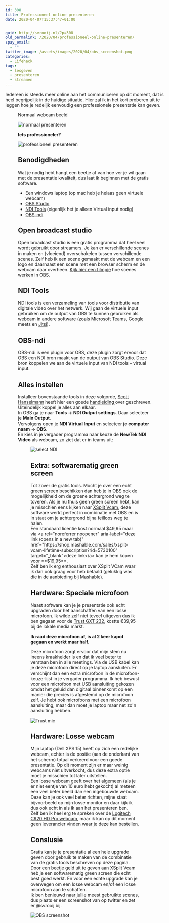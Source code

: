 ```yaml
---
id: 308
title: Professioneel online presenteren
date: 2020-04-07T15:37:47+01:00


guid: http://svrooij.nl/?p=308
old_permalink: /2020/04/professioneel-online-presenteren/
spay_email:
  - ""
twitter_image: /assets/images/2020/04/obs_screenshot.png
categories:
  - Lifehack
tags:
  - lesgeven
  - presenteren
  - streamen
---
```

Iedereen is steeds meer online aan het communiceren op dit moment, dat is heel begrijpelijk in de huidige situatie. Hier zal ik in het kort proberen uit te leggen hoe je redelijk eenvoudig een professionele presentatie kan geven.<figure class="wp-block-gallery columns-2 is-cropped">

<!--more-->

Normaal webcam beeld

![normaal presenteren](/assets/images/2020/04/webcam.png)

**Iets professioneler?**

![professioneel presenteren](/assets/images/2020/04/webcam_software.png)

## Benodigdheden

Wat je nodig hebt hangt een beetje af van hoe ver je wil gaan met de presentatie kwaliteit, dus laat ik beginnen met de gratis software.

* Een windows laptop (op mac heb je helaas geen virtuele webcam)
* <a rel="noreferrer noopener" aria-label="OBS Studio (opens in a new tab)" href="https://obsproject.com/" target="_blank">OBS Studio</a>
* <a rel="noreferrer noopener" aria-label="NDI Tools (opens in a new tab)" href="https://ndi.tv/tools/" target="_blank">NDI Tools</a> (eigenlijk het je alleen Virtual input nodig)
* <a href="https://obsproject.com/forum/resources/obs-ndi-newtek-ndi%E2%84%A2-integration-into-obs-studio.528/" target="_blank" rel="noreferrer noopener" aria-label="OBS-ndi (opens in a new tab)">OBS-ndi</a> 

## Open broadcast studio

Open broadcast studio is een gratis programma dat heel veel wordt gebruikt door streamers. Je kan er verschillende scenes in maken en (vloeiend) overschakelen tussen verschillende scenes. Zelf heb ik een scene gemaakt met de webcam en een logo en daarnaast een scene met een browser scherm en de webcam daar overheen. <a rel="noreferrer noopener" aria-label="Kijk hier een filmpje (opens in a new tab)" href="https://www.youtube.com/watch?v=tmfDSzOcJ8E" target="_blank">Kijk hier een filmpje</a> hoe scenes werken in OBS.

## NDI Tools

NDI tools is een verzameling van tools voor distributie van digitale video over het netwerk. Wij gaan de virtuele input gebruiken om de output van OBS te kunnen gebruiken als webcam in andere software (zoals Microsoft Teams, Google meets en <a rel="noreferrer noopener" aria-label="Jitsi (opens in a new tab)" href="https://jitsi.org/jitsi-meet/" target="_blank">Jitsi</a>).

## OBS-ndi

OBS-ndi is een plugin voor OBS, deze plugin zorgt ervoor dat OBS een NDI bron maakt van de output van OBS Studio. Deze bron koppelen we aan de virtuele input van NDI tools &#8211; virtual input.

## Alles instellen

Installeer bovenstaande tools in deze volgorde, <a rel="noreferrer noopener" aria-label="Scott Hanselmann (opens in a new tab)" href="https://twitter.com/shanselman" target="_blank">Scott Hanselmann</a> heeft hier een goede <a rel="noreferrer noopener" aria-label="handleiding  (opens in a new tab)" href="https://www.hanselman.com/blog/TakeRemoteWorkerEducatorWebcamVideoCallsToTheNextLevelWithOBSNDIToolsAndElgatoStreamDeck.aspx" target="_blank">handleiding </a>over geschreven.  
Uiteindelijk koppel je alles aan elkaar.  
In OBS ga je naar **Tools -> NDI Output settings**. Daar selecteer je **Main Output**.  
Vervolgens open je **NDI Virtual Input** en selecteer **je computer naam** -> **OBS.**  
En kies in je vergader programma naar keuze de **NewTek NDI Video** als webcam, zo ziet dat er in teams uit:<figure class="wp-block-image size-large">

![select NDI](/assets/images/2020/04/teams_selecteer_ndi.png)

## Extra: softwarematig green screen

Tot zover de gratis tools. Mocht je over een echt green screen beschikken dan heb je in OBS ook de mogelijkheid om de groene achtergrond weg te toveren. Als je nu thuis geen green screen hebt, kan je misschien eens kijken naar <a rel="noreferrer noopener" aria-label="XSplit Vcam (opens in a new tab)" href="https://www.xsplit.com/vcam" target="_blank">XSplit Vcam</a>, deze software werkt perfect in combinatie met OBS en is in staat om je achtergrond bijna feilloos weg te halen.  
Een standaard licentie kost normaal $49,95 maar via <a rel="noreferrer noopener" aria-label="deze link (opens in a new tab)" href="https://shop.mashable.com/sales/xsplit-vcam-lifetime-subscription?rid=5730100" target="_blank">deze link</a> kan je hem kopen voor **$19,95**.  
Zelf ben ik erg enthousiast over XSplit VCam waar ik dan ook graag voor heb betaald (gelukkig was die in de aanbieding bij Mashable).

## Hardware: Speciale microfoon

Naast software kan je je presentatie ook echt upgraden door het aanschaffen van een losse microfoon. Ik wilde zelf niet teveel uitgeven dus ik ben gegaan voor de <a rel="noreferrer noopener" aria-label="Trust GXT 232 (opens in a new tab)" href="https://www.trust.com/en/product/22656-gxt-232-mantis-streaming-microphone" target="_blank">Trust GXT 232</a>, kostte €39,95 bij de lokale media markt.

**Ik raad deze microfoon af, is al 2 keer kapot gegaan en werkt maar half.**

Deze microfoon zorgt ervoor dat mijn stem nu ineens kraakhelder is en dat ik veel beter te verstaan ben in alle meetings. Via de USB kabel kan je deze microfoon direct op je laptop aansluiten. Er verschijnt dan een extra microfoon in de microfoon-keuze-lijst in je vergader programma. Ik heb bewust voor een microfoon met USB aansluiting gekozen omdat het geluid dan digitaal binnenkomt op een manier die precies is afgestemd op de microfoon zelf. Je hebt ook microfoons met een microfoon aansluiting, maar dan moet je laptop maar net zo'n aansluiting hebben.

![Trust mic](/assets/images/2020/04/trust-gxt-232-mantis-streaming-microphone.jpg)

## Hardware: Losse webcam

Mijn laptop (Dell XPS 15) heeft op zich een redelijke webcam, echter is de positie (aan de onderkant van het scherm) totaal verkeerd voor een goede presentatie. Op dit moment zijn er maar weinig webcams niet uitverkocht, dus deze extra optie moet je misschien tot later uitstellen.  
Een losse webcam geeft over het algemeen (als je er niet eentje van 10 euro hebt gekocht) al meteen een veel beter beeld dan een ingebouwde webcam. Deze kan je ook veel beter richten, mijne staat bijvoorbeeld op mijn losse monitor en daar kijk ik dus ook echt in als ik aan het presenteren ben.  
Zelf ben ik heel erg te spreken over de <a rel="noreferrer noopener" aria-label="Logitech C920 HD Pro webcam (opens in a new tab)" href="https://www.logitech.com/nl-nl/product/hd-pro-webcam-c920" target="_blank">Logitech C920 HD Pro webcam</a>, maar ik kan op dit moment geen leverancier vinden waar je deze kan bestellen.

## Conslusie

Gratis kan je je presentatie al een hele upgrade geven door gebruik te maken van de combinatie van de gratis tools beschreven op deze pagina. Door een beetje geld uit te geven aan XSplit Vcam heb je een softwarematig green screen die echt best goed werkt. En voor een echte upgrade kan je overwegen om een losse webcam en/of een losse microfoon aan te schaffen.  
Ik ben benieuwd naar jullie meest gebruikte scenes, dus plaats er een screenshot van op twitter en zet er @svrooij bij.

![OBS screenshot](/assets/images/2020/04/obs_screenshot.png)
